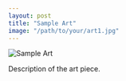 ```yaml
---
layout: post
title: "Sample Art"
image: "/path/to/your/art1.jpg"
---
```


![Sample Art](/path/to/your/art1.jpg)

Description of the art piece.
